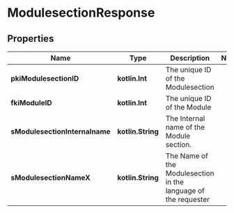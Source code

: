 
# ModulesectionResponse

## Properties
| Name | Type | Description | Notes |
| ------------ | ------------- | ------------- | ------------- |
| **pkiModulesectionID** | **kotlin.Int** | The unique ID of the Modulesection |  |
| **fkiModuleID** | **kotlin.Int** | The unique ID of the Module |  |
| **sModulesectionInternalname** | **kotlin.String** | The Internal name of the Module section. |  |
| **sModulesectionNameX** | **kotlin.String** | The Name of the Modulesection in the language of the requester |  |



